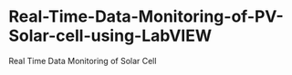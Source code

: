 # Real-Time-Data-Monitoring-of-PV-Solar-cell-using-LabVIEW
Real Time Data Monitoring of Solar Cell 

